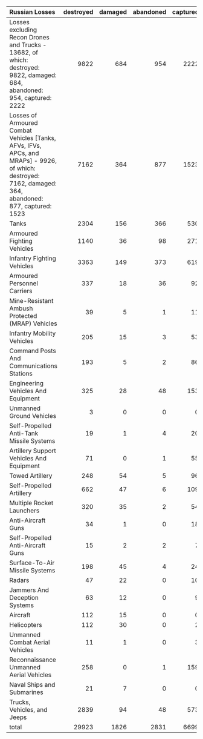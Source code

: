 | Russian Losses                                                                                                                                          |   destroyed |   damaged |   abandoned |   captured |   total |
|:--------------------------------------------------------------------------------------------------------------------------------------------------------|------------:|----------:|------------:|-----------:|--------:|
| Losses excluding Recon Drones and Trucks - 13682, of which: destroyed: 9822, damaged: 684, abandoned: 954, captured: 2222                               |        9822 |       684 |         954 |       2222 |   13682 |
| Losses of Armoured Combat Vehicles [Tanks, AFVs, IFVs, APCs, and MRAPs] - 9926, of which: destroyed: 7162, damaged: 364, abandoned: 877, captured: 1523 |        7162 |       364 |         877 |       1523 |    9926 |
| Tanks                                                                                                                                                   |        2304 |       156 |         366 |        530 |    3356 |
| Armoured Fighting Vehicles                                                                                                                              |        1140 |        36 |          98 |        271 |    1545 |
| Infantry Fighting Vehicles                                                                                                                              |        3363 |       149 |         373 |        619 |    4504 |
| Armoured Personnel Carriers                                                                                                                             |         337 |        18 |          36 |         92 |     483 |
| Mine-Resistant Ambush Protected  (MRAP) Vehicles                                                                                                        |          39 |         5 |           1 |         11 |      56 |
| Infantry Mobility Vehicles                                                                                                                              |         205 |        15 |           3 |         53 |     276 |
| Command Posts And Communications Stations                                                                                                               |         193 |         5 |           2 |         86 |     286 |
| Engineering Vehicles And Equipment                                                                                                                      |         325 |        28 |          48 |        153 |     554 |
| Unmanned Ground Vehicles                                                                                                                                |           3 |         0 |           0 |          0 |       3 |
| Self-Propelled Anti-Tank Missile Systems                                                                                                                |          19 |         1 |           4 |         20 |      44 |
| Artillery Support Vehicles And Equipment                                                                                                                |          71 |         0 |           1 |         55 |     127 |
| Towed Artillery                                                                                                                                         |         248 |        54 |           5 |         96 |     403 |
| Self-Propelled Artillery                                                                                                                                |         662 |        47 |           6 |        109 |     824 |
| Multiple Rocket Launchers                                                                                                                               |         320 |        35 |           2 |         54 |     411 |
| Anti-Aircraft Guns                                                                                                                                      |          34 |         1 |           0 |         18 |      53 |
| Self-Propelled Anti-Aircraft Guns                                                                                                                       |          15 |         2 |           2 |          7 |      26 |
| Surface-To-Air Missile Systems                                                                                                                          |         198 |        45 |           4 |         24 |     271 |
| Radars                                                                                                                                                  |          47 |        22 |           0 |         10 |      79 |
| Jammers And Deception Systems                                                                                                                           |          63 |        12 |           0 |          9 |      84 |
| Aircraft                                                                                                                                                |         112 |        15 |           0 |          0 |     127 |
| Helicopters                                                                                                                                             |         112 |        30 |           0 |          2 |     144 |
| Unmanned Combat Aerial Vehicles                                                                                                                         |          11 |         1 |           0 |          3 |      15 |
| Reconnaissance Unmanned Aerial Vehicles                                                                                                                 |         258 |         0 |           1 |        159 |     418 |
| Naval Ships and Submarines                                                                                                                              |          21 |         7 |           0 |          0 |      28 |
| Trucks, Vehicles, and Jeeps                                                                                                                             |        2839 |        94 |          48 |        573 |    3554 |
| total                                                                                                                                                   |       29923 |      1826 |        2831 |       6699 |   41279 |
